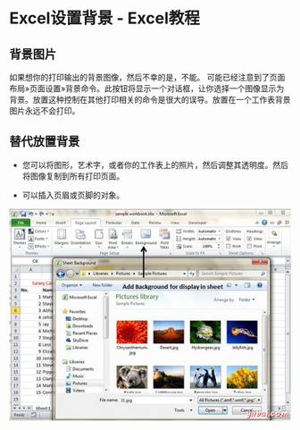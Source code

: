 # Excel设置背景 - Excel教程

## 背景图片

如果想你的打印输出的背景图像，然后不幸的是，不能。 可能已经注意到了页面布局»页面设置»背景命令。此按钮将显示一个对话框，让你选择一个图像显示为背景。放置这种控制在其他打印相关的命令是很大的误导。放置在一个工作表背景图片永远不会打印。

## 替代放置背景

*   您可以将图形，艺术字，或者你的工作表上的照片，然后调整其透明度。然后将图像复制到所有打印页面。

*   可以插入页眉或页脚的对象。

![Setting Background only Display in Sheet](../img/1K4305462-0.jpg)

